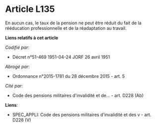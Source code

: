 # Article L135

En aucun cas, le taux de la pension ne peut être réduit du fait de la rééducation professionnelle et de la réadaptation au
travail.

**Liens relatifs à cet article**

_Codifié par_:

  - Décret n°51-469 1951-04-24 JORF 26 avril 1951

_Abrogé par_:

  - Ordonnance n°2015-1781 du 28 décembre 2015 - art. 5

_Cité par_:

  - Code des pensions militaires d'invalidité et de... - art. D228 (Ab)

**Liens**:

  - SPEC_APPLI: Code des pensions militaires d'invalidité et des v - art. D228 (V)
